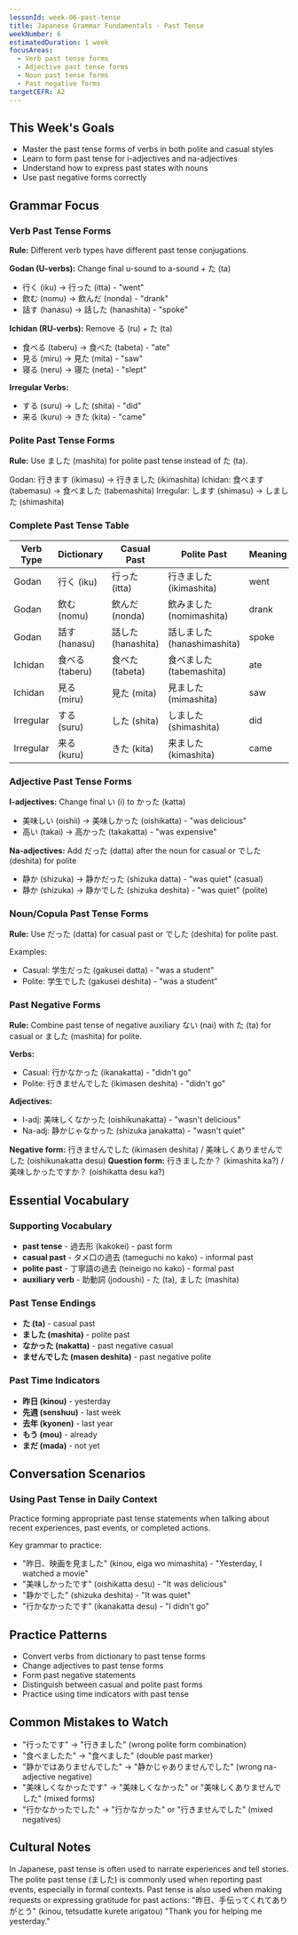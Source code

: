 ```yaml
---
lessonId: week-06-past-tense
title: Japanese Grammar Fundamentals - Past Tense
weekNumber: 6
estimatedDuration: 1 week
focusAreas:
  - Verb past tense forms
  - Adjective past tense forms
  - Noun past tense forms
  - Past negative forms
targetCEFR: A2
---
```


## This Week's Goals

- Master the past tense forms of verbs in both polite and casual styles
- Learn to form past tense for i-adjectives and na-adjectives
- Understand how to express past states with nouns
- Use past negative forms correctly

## Grammar Focus

### Verb Past Tense Forms

**Rule:** Different verb types have different past tense conjugations.

**Godan (U-verbs):** Change final u-sound to a-sound + た (ta)
- 行く (iku) → 行った (itta) - "went"
- 飲む (nomu) → 飲んだ (nonda) - "drank"
- 話す (hanasu) → 話した (hanashita) - "spoke"

**Ichidan (RU-verbs):** Remove る (ru) + た (ta)
- 食べる (taberu) → 食べた (tabeta) - "ate"
- 見る (miru) → 見た (mita) - "saw"
- 寝る (neru) → 寝た (neta) - "slept"

**Irregular Verbs:**
- する (suru) → した (shita) - "did"
- 来る (kuru) → きた (kita) - "came"

### Polite Past Tense Forms

**Rule:** Use ました (mashita) for polite past tense instead of た (ta).

Godan: 行きます (ikimasu) → 行きました (ikimashita)
Ichidan: 食べます (tabemasu) → 食べました (tabemashita)
Irregular: します (shimasu) → しました (shimashita)

### Complete Past Tense Table

| Verb Type | Dictionary | Casual Past | Polite Past | Meaning |
|-----------|------------|-------------|-------------|---------|
| Godan | 行く (iku) | 行った (itta) | 行きました (ikimashita) | went |
| Godan | 飲む (nomu) | 飲んだ (nonda) | 飲みました (nomimashita) | drank |
| Godan | 話す (hanasu) | 話した (hanashita) | 話しました (hanashimashita) | spoke |
| Ichidan | 食べる (taberu) | 食べた (tabeta) | 食べました (tabemashita) | ate |
| Ichidan | 見る (miru) | 見た (mita) | 見ました (mimashita) | saw |
| Irregular | する (suru) | した (shita) | しました (shimashita) | did |
| Irregular | 来る (kuru) | きた (kita) | 来ました (kimashita) | came |

### Adjective Past Tense Forms

**I-adjectives:** Change final い (i) to かった (katta)
- 美味しい (oishii) → 美味しかった (oishikatta) - "was delicious"
- 高い (takai) → 高かった (takakatta) - "was expensive"

**Na-adjectives:** Add だった (datta) after the noun for casual or でした (deshita) for polite
- 静か (shizuka) → 静かだった (shizuka datta) - "was quiet" (casual)
- 静か (shizuka) → 静かでした (shizuka deshita) - "was quiet" (polite)

### Noun/Copula Past Tense Forms

**Rule:** Use だった (datta) for casual past or でした (deshita) for polite past.

Examples:
- Casual: 学生だった (gakusei datta) - "was a student"
- Polite: 学生でした (gakusei deshita) - "was a student"

### Past Negative Forms

**Rule:** Combine past tense of negative auxiliary ない (nai) with た (ta) for casual or ました (mashita) for polite.

**Verbs:**
- Casual: 行かなかった (ikanakatta) - "didn't go"
- Polite: 行きませんでした (ikimasen deshita) - "didn't go"

**Adjectives:**
- I-adj: 美味しくなかった (oishikunakatta) - "wasn't delicious"
- Na-adj: 静かじゃなかった (shizuka janakatta) - "wasn't quiet"

**Negative form:** 行きませんでした (ikimasen deshita) / 美味しくありませんでした (oishikunakatta desu)
**Question form:** 行きましたか？ (kimashita ka?) / 美味しかったですか？ (oishikatta desu ka?)

## Essential Vocabulary

### Supporting Vocabulary
- **past tense** - 過去形 (kakokei) - past form
- **casual past** - タメ口の過去 (tameguchi no kako) - informal past
- **polite past** - 丁寧語の過去 (teineigo no kako) - formal past
- **auxiliary verb** - 助動詞 (jodoushi) - た (ta), ました (mashita)

### Past Tense Endings
- **た (ta)** - casual past
- **ました (mashita)** - polite past
- **なかった (nakatta)** - past negative casual
- **ませんでした (masen deshita)** - past negative polite

### Past Time Indicators
- **昨日 (kinou)** - yesterday
- **先週 (senshuu)** - last week
- **去年 (kyonen)** - last year
- **もう (mou)** - already
- **まだ (mada)** - not yet

## Conversation Scenarios

### Using Past Tense in Daily Context

Practice forming appropriate past tense statements when talking about recent experiences, past events, or completed actions.

Key grammar to practice:
- "昨日、映画を見ました" (kinou, eiga wo mimashita) - "Yesterday, I watched a movie"
- "美味しかったです" (oishikatta desu) - "It was delicious"
- "静かでした" (shizuka deshita) - "It was quiet"
- "行かなかったです" (ikanakatta desu) - "I didn't go"

## Practice Patterns

- Convert verbs from dictionary to past tense forms
- Change adjectives to past tense forms
- Form past negative statements
- Distinguish between casual and polite past forms
- Practice using time indicators with past tense

## Common Mistakes to Watch

- "行ったです" → "行きました" (wrong polite form combination)
- "食べましたた" → "食べました" (double past marker)
- "静かではありませんでした" → "静かじゃありませんでした" (wrong na-adjective negative)
- "美味しくなかったです" → "美味しくなかった" or "美味しくありませんでした" (mixed forms)
- "行かなかったでした" → "行かなかった" or "行きませんでした" (mixed negatives)

## Cultural Notes

In Japanese, past tense is often used to narrate experiences and tell stories. The polite past tense (ました) is commonly used when reporting past events, especially in formal contexts. Past tense is also used when making requests or expressing gratitude for past actions: "昨日、手伝ってくれてありがとう" (kinou, tetsudatte kurete arigatou) "Thank you for helping me yesterday."